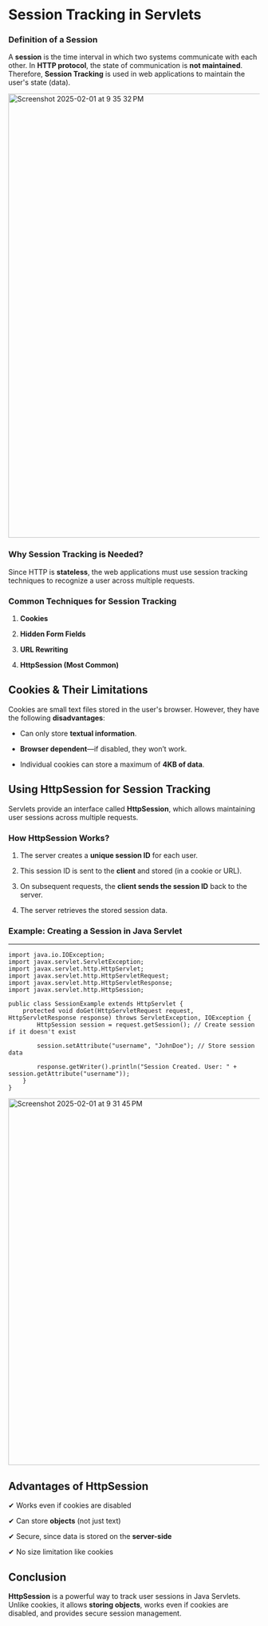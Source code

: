 

**Session Tracking in Servlets**
================================

### **Definition of a Session**

A **session** is the time interval in which two systems communicate with each other. In **HTTP protocol**, the state of communication is **not maintained**. Therefore, **Session Tracking** is used in web applications to maintain the user's state (data).


<img width="889" alt="Screenshot 2025-02-01 at 9 35 32 PM" src="https://github.com/user-attachments/assets/0b97f895-e30d-4154-ae65-95f9a80161ef" />


### **Why Session Tracking is Needed?**

Since HTTP is **stateless**, the web applications must use session tracking techniques to recognize a user across multiple requests.

### **Common Techniques for Session Tracking**

1.  **Cookies**
    
2.  **Hidden Form Fields**
    
3.  **URL Rewriting**
    
4.  **HttpSession (Most Common)**
    

**Cookies & Their Limitations**
-------------------------------

Cookies are small text files stored in the user's browser. However, they have the following **disadvantages**:

*   Can only store **textual information**.
    
*   **Browser dependent**—if disabled, they won’t work.
    
*   Individual cookies can store a maximum of **4KB of data**.
    

**Using HttpSession for Session Tracking**
------------------------------------------

Servlets provide an interface called **HttpSession**, which allows maintaining user sessions across multiple requests.

### **How HttpSession Works?**

1.  The server creates a **unique session ID** for each user.
    
2.  This session ID is sent to the **client** and stored (in a cookie or URL).
    
3.  On subsequent requests, the **client sends the session ID** back to the server.
    
4.  The server retrieves the stored session data.
    

### **Example: Creating a Session in Java Servlet**

  
----------------------------------------

```
import java.io.IOException;
import javax.servlet.ServletException;
import javax.servlet.http.HttpServlet;
import javax.servlet.http.HttpServletRequest;
import javax.servlet.http.HttpServletResponse;
import javax.servlet.http.HttpSession;

public class SessionExample extends HttpServlet {
    protected void doGet(HttpServletRequest request, HttpServletResponse response) throws ServletException, IOException {
        HttpSession session = request.getSession(); // Create session if it doesn't exist

        session.setAttribute("username", "JohnDoe"); // Store session data

        response.getWriter().println("Session Created. User: " + session.getAttribute("username"));
    }
}
```

<img width="734" alt="Screenshot 2025-02-01 at 9 31 45 PM" src="https://github.com/user-attachments/assets/36828346-1ed5-4d08-b3a5-5528c224dcc1" />


**Advantages of HttpSession**
-----------------------------

✔ Works even if cookies are disabled

✔ Can store **objects** (not just text)

✔ Secure, since data is stored on the **server-side**

✔ No size limitation like cookies

**Conclusion**
--------------

**HttpSession** is a powerful way to track user sessions in Java Servlets. Unlike cookies, it allows **storing objects**, works even if cookies are disabled, and provides secure session management.
